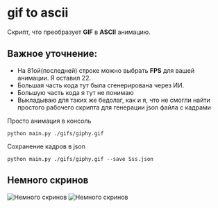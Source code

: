 
# gif to ascii
Скрипт, что преобразует **GIF** в **ASCII** анимацию. 
## Важное уточнение:
- На 81ой(последней) строке можно выбрать **FPS** для вашей анимации. Я оставил 22.
- Большая часть кода тут была сгенерирована через ИИ. 
- Большую часть кода я тут не понимаю
- Выкладываю для таких же бедолаг, как и я, что не смогли найти простого рабочего скрипта для генерации json файла с кадрами

Просто анимация в консоль
```
python main.py ./gifs/giphy.gif
```

Сохранение кадров в json
```
python main.py ./gifs/giphy.gif --save Sss.json
```

## Немного скринов

![Немного скринов](https://github.com/user-attachments/assets/0973c0d8-3ffd-46cd-8283-02e36f584c3b)
![Немного скринов](https://github.com/user-attachments/assets/82f878d6-5f97-4464-bc3e-3621a97c4779)
